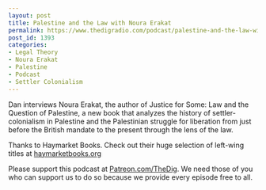 ```yaml
---
layout: post
title: Palestine and the Law with Noura Erakat
permalink: https://www.thedigradio.com/podcast/palestine-and-the-law-with-noura-erakat/index.html
post_id: 1393
categories: 
- Legal Theory
- Noura Erakat
- Palestine
- Podcast
- Settler Colonialism
---
```


Dan interviews Noura Erakat, the author of Justice for Some: Law and the Question of Palestine, a new book that analyzes the history of settler-colonialism in Palestine and the Palestinian struggle for liberation from just before the British mandate to the present through the lens of the law.

Thanks to Haymarket Books. Check out their huge selection of left-wing titles at 
[haymarketbooks.org](http://haymarketbooks.org)

Please support this podcast at 
[Patreon.com/TheDig](http://Patreon.com/TheDig). We need those of you who can support us to do so because we provide every episode free to all.
